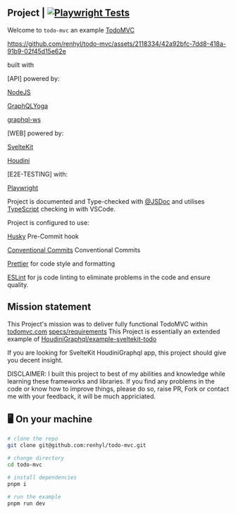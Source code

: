 ## Project | [![Playwright Tests](https://github.com/renhyl/todo-mvc/actions/workflows/playwright.yml/badge.svg)](https://github.com/renhyl/todo-mvc/actions/workflows/playwright.yml)

Welcome to `todo-mvc` an example [TodoMVC](https://github.com/tastejs/todomvc) 



https://github.com/renhyl/todo-mvc/assets/2118334/42a92bfc-7dd8-418a-91b9-02f45d15e62e



built with

[API] powered by:

[NodeJS](https://nodejs.org/)

[GraphQLYoga](https://the-guild.dev/graphql/yoga-server/)

[graphql-ws](https://github.com/enisdenjo/graphql-ws)

[WEB] powered by:

[SvelteKit](https://kit.svelte.dev/)

[Houdini](https://houdinigraphql.com/)

[E2E-TESTING] with:

[Playwright](https://playwright.dev/)

Project is documented and Type-checked with [@JSDoc](https://jsdoc.app/) and utilises [TypeScript](https://www.typescriptlang.org/) checking in with VSCode.

Project is configured to use:

[Husky](https://typicode.github.io/husky/) Pre-Commit hook

[Conventional Commits](https://www.conventionalcommits.org/en/v1.0.0/) Conventional Commits

[Prettier](https://prettier.io/) for code style and formatting

[ESLint](https://eslint.org/) for js code linting to eliminate problems in the code and ensure quality.

## Mission statement

This Project's mission was to deliver fully functional TodoMVC within [todomvc.com](https://todomvc.com/) [specs/requirements](https://github.com/tastejs/todomvc/blob/master/app-spec.md)
This Project is essentially an extended example of [HoudiniGraphql/example-sveltekit-todo](https://github.com/HoudiniGraphql/example-sveltekit-todo)

If you are looking for SvelteKit HoudiniGraphql app, this project should give you decent insight.

DISCLAIMER: I built this project to best of my abilities and knowledge while learning these frameworks and libraries. If you find any problems in the code or know how to improve things, please do so, raise PR, Fork or contact me with your feedback, it will be much appriciated.

## 🖥️ On your machine

```sh
# clone the repo
git clone git@github.com:renhyl/todo-mvc.git

# change directory
cd todo-mvc

# install dependencies
pnpm i

# run the example
pnpm run dev
```
